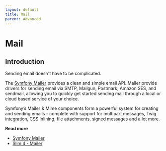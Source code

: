 ```yaml
---
layout: default
title: Mail
parent: Advanced
---
```


# Mail

## Introduction

Sending email doesn't have to be complicated. 

The [Symfony Mailer](https://symfony.com/doc/current/mailer.html)
provides a clean and simple email API.
Mailer provide drivers for sending email via 
SMTP, Mailgun, Postmark, Amazon SES, and sendmail, 
allowing you to quickly get started sending mail through 
a local or cloud based service of your choice.

Symfony’s Mailer & Mime components form a powerful system 
for creating and sending emails - complete with support for multipart messages, 
Twig integration, CSS inlining, file attachments, signed messages and a lot more.

**Read more**

* [Symfony Mailer](https://symfony.com/doc/current/mailer.html)
* [Slim 4 - Mailer](https://odan.github.io/2020/04/11/slim4-sending-emails.html)
